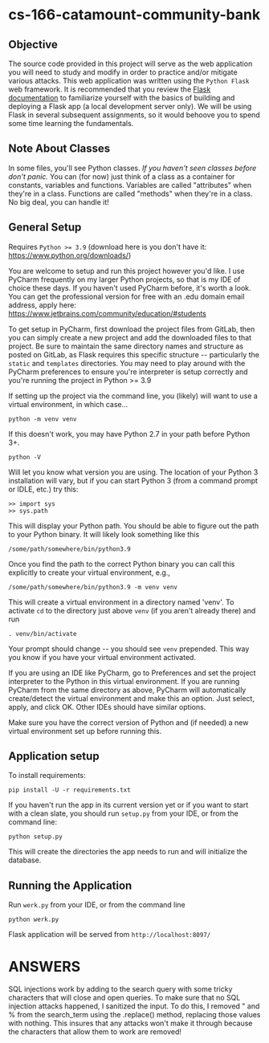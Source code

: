 # cs-166-catamount-community-bank

## Objective

The source code provided in this project will serve as the web application you will need to study and modify in order to practice and/or mitigate various attacks. This web application was written using the `Python Flask` web framework. It is recommended that you review the [Flask documentation](https://flask.palletsprojects.com/en/2.0.x/quickstart/) to familiarize yourself with the basics of building and deploying a Flask app (a local development server only). We will be using Flask in several subsequent assignments, so it would behoove you to spend some time learning the fundamentals. 

## Note About Classes

In some files, you'll see Python classes. *If you haven't seen classes before
don't panic.* You can (for now) just think of a class as a container for
constants, variables and functions. Variables are called "attributes" when 
they're in a class. Functions are called "methods" when they're in a class. No big deal, you can handle it! 


## General Setup

Requires `Python >= 3.9` (download here is you don't have it: https://www.python.org/downloads/)

You are welcome to setup and run this project however you'd like. I use PyCharm frequently on my larger Python projects, so that is my IDE of choice these days. If you haven't used PyCharm before, it's worth a look. You can get the professional version for free with an .edu domain email address, apply here: https://www.jetbrains.com/community/education/#students

To get setup in PyCharm, first download the project files from GitLab, then you can simply create a new project and add the downloaded files to that project. Be sure to maintain the same directory names and structure as posted on GitLab, as Flask requires this specific structure -- particularly the `static` and `templates` directories. You may need to play around with the PyCharm preferences to ensure you're interpreter is setup correctly and you're running the project in Python >= 3.9


If setting up the project via the command line, you (likely) will want to use a virtual environment, in which case...

    python -m venv venv
    
If this doesn't work, you may have Python 2.7 in your path before Python 3+.

    python -V
    
Will let you know what version you are using. The location of your Python 3 
installation will vary, but if you can start Python 3 (from a command prompt
or IDLE, etc.) try this:

    >> import sys
    >> sys.path
    
This will display your Python path. You should be able to figure out the path
to your Python binary. It will likely look something like this

    /some/path/somewhere/bin/python3.9
    
Once you find the path to the correct Python binary you can call this explicitly
to create your virtual environment, e.g.,

    /some/path/somewhere/bin/python3.9 -m venv venv
    
This will create a virtual environment in a directory named 'venv'. To activate
`cd` to the directory just above `venv` (if you aren't already there) and run

    . venv/bin/activate
    
Your prompt should change -- you should see `venv` prepended. This way you know
if you have your virtual environment activated.

If you are using an IDE like PyCharm, go to Preferences and set the project
interpreter to the Python in this virtual environment. If you are running
PyCharm from the same directory as above, PyCharm will automatically create/detect
the virtual environment and make this an option. Just select, apply, and click
OK. Other IDEs should have similar options.
    
Make sure you have the correct version of Python and (if needed) a new virtual
environment set up before running this.

## Application setup

To install requirements:

    pip install -U -r requirements.txt
    
If you haven't run the app in its current version yet or if you want to start
with a clean slate, you should run `setup.py` from your IDE, or from the 
command line:

    python setup.py
    
This will create the directories the app needs to run and will initialize 
the database. 

## Running the Application

Run `werk.py` from your IDE, or from the command line 

    python werk.py
    
Flask application will be served from `http://localhost:8097/`


# ANSWERS
SQL injections work by adding to the search query with some tricky characters that
will close and open queries. To make sure that no SQL injection attacks happened,
I sanitized the input. To do this, I removed " and % from the search_term using
the .replace() method, replacing those values with nothing. This insures that any
attacks won't make it through because the characters that allow them to work are removed!



